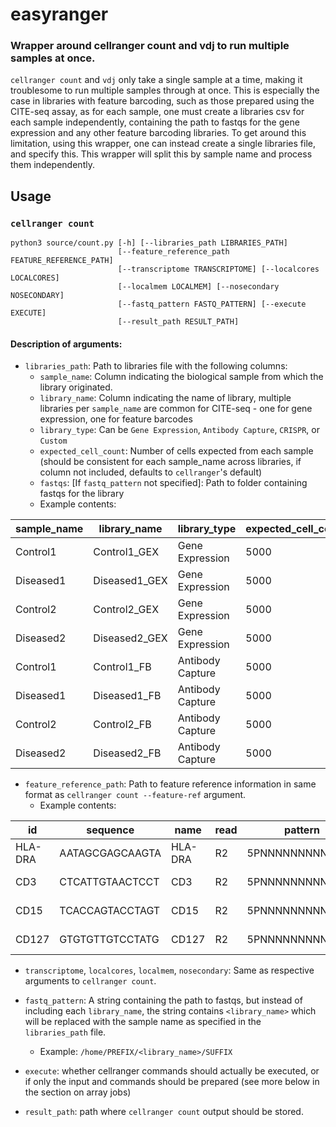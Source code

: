 # easyranger

### Wrapper around cellranger count and vdj to run multiple samples at once.

`cellranger count` and `vdj` only take a single sample at a time, making it troublesome to run multiple samples through at once. This is especially the case in libraries with feature barcoding, such as those prepared using the CITE-seq assay, as for each sample, one must create a libraries csv for each sample independently, containing the path to fastqs for the gene expression and any other feature barcoding libraries. To get around this limitation, using this wrapper, one can instead create a single libraries file, and specify this. This wrapper will split this by sample name and process them independently.

## Usage

### `cellranger count`

```
python3 source/count.py [-h] [--libraries_path LIBRARIES_PATH]
                        [--feature_reference_path FEATURE_REFERENCE_PATH]
                        [--transcriptome TRANSCRIPTOME] [--localcores LOCALCORES]
                        [--localmem LOCALMEM] [--nosecondary NOSECONDARY]
                        [--fastq_pattern FASTQ_PATTERN] [--execute EXECUTE]
                        [--result_path RESULT_PATH]
```

#### Description of arguments:

* `libraries_path`: Path to libraries file with the following columns:
  - `sample_name`: Column indicating the biological sample from which the library originated.
  - `library_name`: Column indicating the name of library, multiple libraries per `sample_name` are common for CITE-seq - one for gene expression, one for feature barcodes
  - `library_type`: Can be `Gene Expression`, `Antibody Capture`, `CRISPR`, or `Custom`
  - `expected_cell_count`: Number of cells expected from each sample (should be consistent for each sample_name across libraries, if column not included, defaults to `cellranger`'s default)
  - `fastqs`: [If `fastq_pattern` not specified]: Path to folder containing fastqs for the library
  - Example contents: 
 
| sample_name   | library_name  | library_type     | expected_cell_count |
|---------------|---------------|------------------|---------------------|
| Control1      | Control1_GEX  | Gene Expression  | 5000                |
| Diseased1     | Diseased1_GEX | Gene Expression  | 5000                |
| Control2      | Control2_GEX  | Gene Expression  | 5000                |
| Diseased2     | Diseased2_GEX | Gene Expression  | 5000                |
| Control1      | Control1_FB   | Antibody Capture | 5000                |
| Diseased1     | Diseased1_FB  | Antibody Capture | 5000                |
| Control2      | Control2_FB   | Antibody Capture | 5000                |
| Diseased2     | Diseased2_FB  | Antibody Capture | 5000                |


* `feature_reference_path`: Path to feature reference information in same format as `cellranger count --feature-ref` argument.
  - Example contents:
  
| id      | sequence        | name    | read | pattern          | feature_type     | 
|---------|-----------------|---------|------|------------------|------------------| 
| HLA-DRA | AATAGCGAGCAAGTA | HLA-DRA | R2   | 5PNNNNNNNNNN(BC) | Antibody Capture | 
| CD3     | CTCATTGTAACTCCT | CD3     | R2   | 5PNNNNNNNNNN(BC) | Antibody Capture | 
| CD15    | TCACCAGTACCTAGT | CD15    | R2   | 5PNNNNNNNNNN(BC) | Antibody Capture | 
| CD127   | GTGTGTTGTCCTATG | CD127   | R2   | 5PNNNNNNNNNN(BC) | Antibody Capture | 

* `transcriptome`, `localcores`, `localmem`, `nosecondary`: Same as respective arguments to `cellranger count`.

* `fastq_pattern`: A string containing the path to fastqs, but instead of including each `library_name`, the string contains `<library_name>` which will be replaced with the sample name as specified in the `libraries_path` file.
  - Example: `/home/PREFIX/<library_name>/SUFFIX`

* `execute`: whether cellranger commands should actually be executed, or if only the input and commands should be prepared (see more below in the section on array jobs)

* `result_path`: path where `cellranger count` output should be  stored.